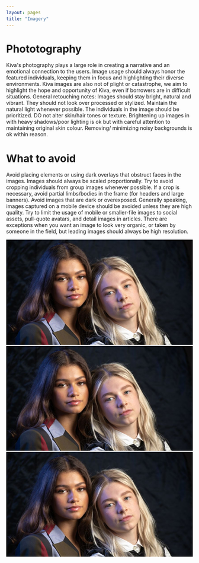 ```yaml
---
layout: pages
title: "Imagery"
---
```



# Phototography
Kiva's photography plays a large role in creating a narrative and an emotional connection to the users. Image usage should always honor the featured individuals, keeping them in focus and highlighting their diverse environments. Kiva images are also not of plight or catastrophe, we aim to highlight the hope and opportunity of Kiva, even if borrowers are in difficult situations. General retouching notes: Images should stay bright, natural and
vibrant. They should not look over processed or stylized. Maintain the natural light whenever possible. The individuals in the image should be prioritized. DO not alter skin/hair tones or texture. Brightening up images in with heavy shadows/poor lighting is ok but with careful attention to maintaining original skin colour. Removing/ minimizing noisy backgrounds is ok within reason.

# What to avoid
Avoid placing elements or using dark overlays that obstruct faces in the images. Images should always be scaled proportionally. Try to avoid cropping individuals from group images whenever possible. If a crop is necessary, avoid partial limbs/bodies in the frame (for headers and large banners). Avoid images that are dark or overexposed. Generally speaking, images captured on a mobile device should be avoided unless they are high quality. Try to limit the usage of mobile or smaller-file images to social assets, pull-quote avatars, and detail images in articles. There are exceptions when you want an image to look very organic, or taken by someone in the field, but leading images should always be high resolution.

<div class="triple-grid">

<img src="uploads/rules.jpeg">
<img src="uploads/rules.jpeg">
<img src="uploads/rules.jpeg">



</div>